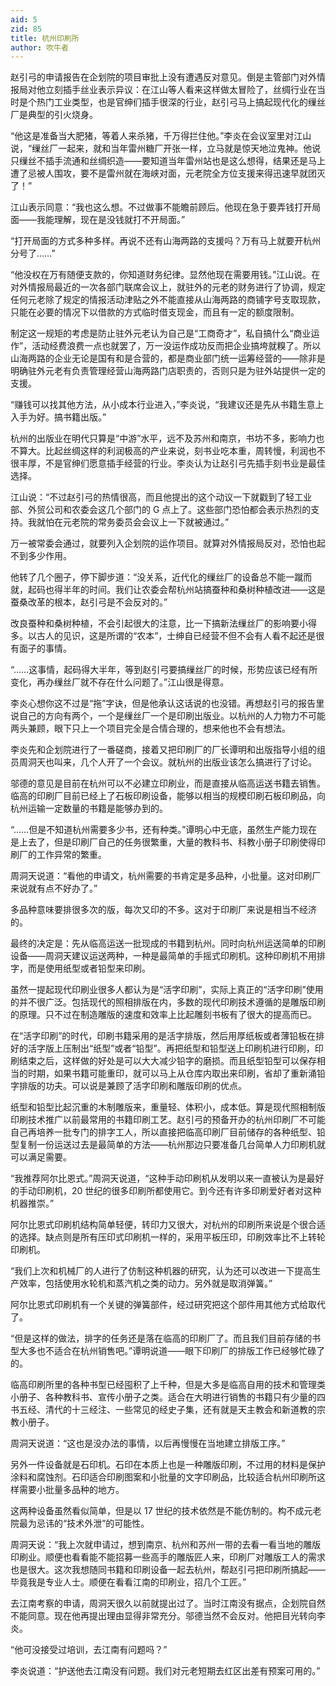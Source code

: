 ```yaml
---
aid: 5
zid: 85
title: 杭州印刷所
author: 吹牛者
---
```


赵引弓的申请报告在企划院的项目审批上没有遭遇反对意见。倒是主管部门对外情报局对他立刻插手丝业表示异议：在江山等人看来这样做太冒险了，丝绸行业在当时是个热门工业类型，也是官绅们插手很深的行业，赵引弓马上搞起现代化的缫丝厂是典型的引火烧身。

“他这是准备当大肥猪，等着人来杀猪，千万得拦住他。”李炎在会议室里对江山说，“缫丝厂一起来，就和当年雷州糖厂开张一样，立马就是惊天地泣鬼神。他说只缫丝不插手流通和丝绸织造——要知道当年雷州站也是这么想得，结果还是马上遭了忌被人围攻，要不是雷州就在海峡对面，元老院全方位支援来得迅速早就团灭了！”

江山表示同意：“我也这么想。不过做事不能瞻前顾后。他现在急于要弄钱打开局面——我能理解，现在是没钱就打不开局面。”

“打开局面的方式多种多样。再说不还有山海两路的支援吗？万有马上就要开杭州分号了……”

“他没权在万有随便支款的，你知道财务纪律。显然他现在需要用钱。”江山说。在对外情报局最近的一次各部门联席会议上，就驻外的元老的财务进行了协调，规定任何元老除了规定的情报活动津贴之外不能直接从山海两路的商铺字号支取现款，只能在必要的情况下以借款的方式临时借支现金，而且有一定的额度限制。

制定这一规矩的考虑是防止驻外元老认为自己是“工商奇才”，私自搞什么“商业运作”，活动经费浪费一点也就罢了，万一没运作成功反而把企业搞垮就糗了。所以山海两路的企业无论是国有和是合营的，都是商业部门统一运筹经营的——除非是明确驻外元老有负责管理经营山海两路门店职责的，否则只是为驻外站提供一定的支援。

“赚钱可以找其他方法，从小成本行业进入，”李炎说，“我建议还是先从书籍生意上入手为好。搞书籍出版。”

杭州的出版业在明代只算是“中游”水平，远不及苏州和南京，书坊不多，影响力也不算大。比起丝绸这样的利润极高的产业来说，刻书业吃本重，周转慢，利润也不很丰厚，不是官绅们愿意插手经营的行业。李炎认为让赵引弓先插手刻书业是最佳选择。

江山说：“不过赵引弓的热情很高，而且他提出的这个动议一下就戳到了轻工业部、外贸公司和农委会这几个部门的 G 点上了。这些部门恐怕都会表示热烈的支持。我就怕在元老院的常务委员会会议上一下就被通过。”

万一被常委会通过，就要列入企划院的运作项目。就算对外情报局反对，恐怕也起不到多少作用。

他转了几个圈子，停下脚步道：“没关系，近代化的缫丝厂的设备总不能一蹴而就，起码也得半年的时间。我们让农委会帮杭州站搞蚕种和桑树种植改进——这是蚕桑改革的根本，赵引弓是不会反对的。”

改良蚕种和桑树种植，不会引起很大的注意，比一下搞新法缫丝厂的影响要小得多。以古人的见识，这是所谓的“农本”，士绅自已经营不但不会有人看不起还是很有面子的事情。

“……这事情，起码得大半年，等到赵引弓要搞缫丝厂的时候，形势应该已经有所变化，再办缫丝厂就不存在什么问题了。”江山很是得意。

李炎心想你这不过是“拖”字诀，但是他承认这话说的也没错。再想赵引弓的报告里说自己的方向有两个，一个是缫丝厂一个是印刷出版业。以杭州的人力物力不可能两头兼顾，眼下只上一个项目完全是合情合理的，想来他也不会有想法。

李炎先和企划院进行了一番磋商，接着又把印刷厂的厂长谭明和出版指导小组的组员周洞天也叫来，几个人开了一个会议。就杭州的出版业该怎么搞进行了讨论。

邬德的意见是目前在杭州可以不必建立印刷业，而是直接从临高运送书籍去销售。临高的印刷厂目前已经上了石板印刷设备，能够以相当的规模印刷石板印刷品，向杭州运输一定数量的书籍是能够办到的。

“……但是不知道杭州需要多少书，还有种类。”谭明心中无底，虽然生产能力现在是上去了，但是印刷厂自己的任务很繁重，大量的教科书、科教小册子印刷使得印刷厂的工作异常的繁重。

周洞天说道：“看他的申请文，杭州需要的书肯定是多品种，小批量。这对印刷厂来说就有点不好办了。”

多品种意味要排很多次的版，每次又印的不多。这对于印刷厂来说是相当不经济的。

最终的决定是：先从临高运送一批现成的书籍到杭州。同时向杭州运送简单的印刷设备——周洞天建议运送两种，一种是最简单的手摇式印刷机。这种印刷机不用排字，而是使用纸型或者铅型来印刷。

虽然一提起现代印刷业很多人都认为是“活字印刷”，实际上真正的“活字印刷”使用的并不很广泛。包括现代的照相排版在内，多数的现代印刷技术遵循的是雕版印刷的原理。只不过在制造雕版的速度和效率上比起雕刻书板有了很大的提高而已。

在“活字印刷”的时代，印刷书籍采用的是活字排版，然后用厚纸板或者薄铅板在排好的活字版上压制出“纸型”或者“铅型”。再把纸型和铅型送上印刷机进行印刷，印刷结束之后，这样做的好处是可以大大减少铅字的磨损。而且纸型铅型可以保存相当的时期，如果书籍可能重印，就可以马上从仓库内取出来印刷，省却了重新涌铅字排版的功夫。可以说是兼顾了活字印刷和雕版印刷的优点。

纸型和铅型比起沉重的木制雕版来，重量轻、体积小，成本低。算是现代照相制版印刷技术推广以前最常用的书籍印刷工艺。赵引弓的预备开办的杭州印刷厂不可能自己再培养一批专门的排字工人，所以直接把临高印刷厂目前储存的各种纸型、铅型复制一份运送过去是最简单的方法——杭州那边只要准备几台简单人力印刷机就可以满足需要。

“我推荐阿尔比恩式。”周洞天说道，“这种手动印刷机从发明以来一直被认为是最好的手动印刷机，20 世纪的很多印刷所都使用它。到今还有许多印刷爱好者对这种机器推崇。”

阿尔比恩式印刷机结构简单轻便，转印力又很大，对杭州的印刷所来说是个很合适的选择。缺点则是所有压印式印刷机一样的，采用平板压印，印刷效率比不上转轮印刷机。

“我们上次和机械厂的人进行了仿制这种机器的研究，认为还可以改进一下提高生产效率，包括使用水轮机和蒸汽机之类的动力。另外就是取消弹簧。”

阿尔比恩式印刷机有一个关键的弹簧部件，经过研究把这个部件用其他方式给取代了。

“但是这样的做法，排字的任务还是落在临高的印刷厂了。而且我们目前存储的书型大多也不适合在杭州销售吧。”谭明说道——眼下印刷厂的排版工作已经够忙碌了的。

临高印刷所里的各种书型已经囤积了上千种，但是大多是临高自用的技术和管理类小册子、各种教科书、宣传小册子之类。适合在大明进行销售的书籍只有少量的四书五经、清代的十三经注、一些常见的经史子集，还有就是天主教会和新道教的宗教小册子。

周洞天说道：“这也是没办法的事情，以后再慢慢在当地建立排版工序。”

另外一件设备就是石印机。石印在本质上也是一种雕版印刷，不过用的材料是保护涂料和腐蚀剂。石印适合印刷图案和小批量的文字印刷品，比较适合杭州印刷所这样需要小批量多品种的地方。

这两种设备虽然看似简单，但是以 17 世纪的技术依然是不能仿制的。构不成元老院最为忌讳的“技术外泄”的可能性。

周洞天说：“我上次就申请过，想到南京、杭州和苏州一带的去看一看当地的雕版印刷业。顺便也看看能不能招募一些高手的雕版匠人来，印刷厂对雕版工人的需求也是很大。这次我想随同书籍和印刷设备一起去杭州，帮赵引弓把印刷所搞起——毕竟我是专业人士。顺便在看看江南的印刷业，招几个工匠。”

去江南考察的申请，周洞天很久以前就提出过了。当时江南没有据点，企划院自然不能同意。现在他再提出理由显得非常充分。邬德当然不会反对。他把目光转向李炎。

“他可没接受过培训，去江南有问题吗？”

李炎说道：“护送他去江南没有问题。我们对元老短期去红区出差有预案可用的。”
